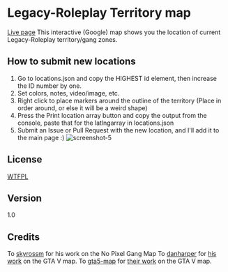 Legacy-Roleplay Territory map
====
[Live page](https://w1lsoncodes.github.io/legacybangladesh_gangmap/)
This interactive (Google) map shows you the location of current Legacy-Roleplay territory/gang zones.


## How to submit new locations
1. Go to locations.json and copy the HIGHEST id element, then increase the ID number by one.
2. Set colors, notes, video/image, etc.
3. Right click to place markers around the outline of the territory (Place in order around, or else it will be a weird shape)
4. Press the Print location array button and copy the output from the console, paste that for the latlngarray in locations.json
5. Submit an Issue or Pull Request with the new location, and I'll add it to the main page :)
![screenshot-5](https://i.imgur.com/40cSiK4.png)

## License

[WTFPL](LICENSE)

## Version

1.0

## Credits

To [skyrossm](https://github.com/skyrossm/np-gangmap) for his work on the No Pixel Gang Map
To [danharper](https://github.com/danharper/) for [his work](https://github.com/danharper/GTAV) on the GTA V map.
To [gta5-map](https://github.com/gta5-map) for [their work](https://github.com/gta5-map/gta5-map.github.io) on the GTA V map.
